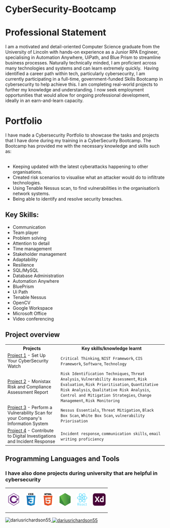 # CyberSecurity-Bootcamp
<h1>Professional Statement</h1>
I am a motivated and detail-oriented Computer Science graduate from the University of Lincoln with hands-on experience as a Junior RPA Engineer, specialising in Automation Anywhere, UiPath, and Blue Prism to streamline business processes. Naturally technically minded, I am proficient across many technologies and systems and can learn extremely quickly.  Having identified a career path within tech, particularly cybersecurity, I am currently participating in a full-time, government-funded Skills Bootcamp in cybersecurity to help achieve this. I am completing real-world projects to further my knowledge and understanding. I now seek employment opportunities that would allow for ongoing professional development, ideally in an earn-and-learn capacity.

<h1>Portfolio</h1>
I have made a Cybersecurity Portfolio to showcase the tasks and projects that I have done during my training in a CyberSecurity Bootcamp. The Bootcamp has provided me with the necessary knowledge and skills such as:<br></br>


<ul>
<li>Keeping updated with the latest cyberattacks happening to other organisations.</li>
<li>Created risk scenarios to visualise what an attacker would do to infiltrate technologies.</li>
<li>Using Tenable Nessus scan, to find vulnerabilities in the organisation’s network systems.</li>
<li>Being able to identify and resolve security breaches.</li> 
</ul>

</head>
<body>

<h2 align="left">Key Skills:</h2>
<ul>
<li>Communication</li>
<li>Team player</li>
<li>Problem solving</li> 
<li>Attention to detail</li>
<li>Time management</li>
<li>Stakeholder management</li>
<li>Adaptability</li>
<li>Resilience</li>
<li>SQL/MySQL</li>
<li>Database Administration</li>
<li>Automation Anywhere</li>
<li>BluePrism</li>
<li>Ui Path</li>
<li>Tenable Nessus</li>
<li>OpenCV</li>
<li>Google Workspace</li>
<li>Microsoft Office</li>
<li>Video conferencing</li>
</ul>

<h2>Project overview</h2>

<table>
  <tr>
    <th>Projects</th>
    <th>Key skills/knowledge learnt</th>
  </tr>
      <!-- Project 1 --> 
  <tr>
    <td><a href="https://github.com/dariusrichardson55/CyberSecurity-Bootcamp/tree/main/Project%201%20-%20Set%20Up%20Your%20CyberSecurity%20Watch">Project 1</a> - Set Up Your CyberSecurity Watch</td>
    <td><code>Critical Thinking</code>, <code>NIST Framework</code>, <code>CIS Framework</code>, <code>Software</code>, <code>Technology</code></td>
  </tr>
   <!-- Project 2 --> 
  <tr>
    <td><a href="https://github.com/dariusrichardson55/CyberSecurity-Bootcamp/tree/main/Project%202%20-%20Monistax%20Risk%20and%20Compliance%20Assessment%20Report">Project 2</a> - Monistax Risk and Compliance Assessment Report</td>
    <td><code>Risk Identification Techniques</code>, <code>Threat Analysis</code>, <code>Vulnerability Assessment</code>, <code>Risk Evaluation</code>, <code>Risk Prioritisation</code>, <code>Quantitative Risk Analysis</code>, <code>Qualitative Risk Analysis</code>, <code>Control and Mitigation Strategies</code>, <code>Change Management</code>, <code>Risk Monitoring</code></td>
  </tr>
  <!-- Project 3 --> 
  <tr>
    <td><a href="https://github.com/dariusrichardson55/CyberSecurity-Bootcamp/tree/main/Project%203%20-%20Perform%20a%20Vulnerability%20Scan%20for%20your%20Company's%20Information%20System">Project 3</a> - Perform a Vulnerability Scan for your Company's Information System</td>
    <td><code>Nessus Essentials</code>, <code>Threat Mitigation</code>, <code>Black Box Scan</code>, <code>White Box Scan</code>, <code>vulnerability Priorisation</code></td>
  </tr>
      <!-- Project 4 --> 
  <tr>
    <td><a href="https://github.com/dariusrichardson55/CyberSecurity-Bootcamp/tree/main/Project%204%20-%20Contribute%20to%20Digital%20Investigations%20and%20Incident%20Response">Project 4</a> - Contribute to Digital Investigations and Incident Response</td>
    <td><code>Incident response</code>, <code>communication skills</code>, <code>email writing proficiency</code></td>
  </tr>
</table>
</body>

<h2 align="left">Programming Languages and Tools</h2>
<h3>I have also done projects during university that are helpful in cybersecurity</h3>

 <!-- C#  --> 
<table width="99%">
 <tr>
  <a href="https://www.w3schools.com/css" target="C#"> 
   <td><p align="center"><img src="https://github.com/devicons/devicon/blob/master/icons/csharp/csharp-line.svg" alt="csharp" width="40" height="40"/> <a href="https://www.w3schools.com/cs" target="_blank"></a>
  

  <!-- CSS3  --> 
<a href="https://www.w3schools.com/css" target="_blank"> 
 <td><p align="center"><img  src="https://github.com/devicons/devicon/blob/master/icons/css3/css3-original-wordmark.svg" alt="CSS3" width="40" height="40"/></a>

 
<!-- HTML5  --> 
<a href="https://www.w3schools.com/html/default.asp" target="_blank"> 
 <td><p align="center"><img src="https://github.com/devicons/devicon/blob/master/icons/html5/html5-original-wordmark.svg" alt="HTML5" width="40" height="40"/></a></p></td>

<!-- Node.js  --> 
<a href="https://nodejs.org/en/about" target="_blank"> 
 <td><p align="center"><img src="https://github.com/devicons/devicon/blob/master/icons/nodejs/nodejs-original.svg" alt="Node.js" width="40" height="40"/></a></p></td>


<!-- React --> 
<a href="https://nodejs.org/en/about" target="_blank"> 
 <td><p align="center"><img src="https://github.com/devicons/devicon/blob/master/icons/react/react-original-wordmark.svg" alt="React" width="40" height="40"/></a></p></td>


<!-- Adobe Design --> 
 <a href="https://www.adobe.com/products/xd.html" target="_blank"> 
 <td><p align="center"><img src="https://github.com/devicons/devicon/blob/master/icons/xd/xd-plain.svg" alt="Adobe Design" width="40" height="40"/></a></p</td>
</tr>
</table>

<p><img align="left" src="https://github-readme-stats.vercel.app/api/top-langs?username=dariusrichardson55&show_icons=true&locale=en&layout=compact" alt="dariusrichardson55" /></p>

<p>&nbsp;<img align="center" src="https://github-readme-stats.vercel.app/api?username=dariusrichardson55&show_icons=true&locale=en" alt="dariusrichardson55" /></p>








